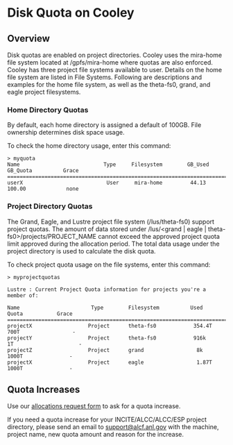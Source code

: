 # Disk Quota on Cooley
## Overview
Disk quotas are enabled on project directories. Cooley uses the mira-home file system located at /gpfs/mira-home where quotas are also enforced. Cooley has three project file systems available to user.   Details on the home file system are listed in File Systems.  Following are descriptions and examples for the home file system, as well as the theta-fs0, grand, and eagle project filesystems.

### Home Directory Quotas
By default, each home directory is assigned a default of 100GB. File ownership determines disk space usage.

To check the home directory usage, enter this command:
```
> myquota
Name                           Type     Filesystem        GB_Used       GB_Quota          Grace
===============================================================================================
userX                           User     mira-home         44.13        100.00             none
```

### Project Directory Quotas
The Grand, Eagle, and Lustre project file system (/lus/theta-fs0) support project quotas. The amount of data stored under /lus/<grand | eagle | theta-fs0>/projects/PROJECT_NAME cannot exceed the approved project quota limit approved during the allocation period. The total data usage under the project directory is used to calculate the disk quota.

To check project quota usage on the file systems, enter this command:
```
> myprojectquotas
 
Lustre : Current Project Quota information for projects you're a member of:
 
Name                       Type        Filesystem          Used             Quota           Grace
===============================================================================================
projectX                  Project      theta-fs0            354.4T           700T                 -
projectY                  Project      theta-fs0            916k              1T                     -
projectZ                  Project      grand                 8k                  1000T               -
projectX                  Project      eagle                 1.87T             1000T               -
```

## Quota Increases
Use our [allocations request form](https://accounts.alcf.anl.gov/allocationRequests) to ask for a quota increase.

If you need a quota increase for your INCITE/ALCC/ALCC/ESP project directory, please send an email to [support@alcf.anl.gov](mailto:support@alcf.anl.gov) with the machine, project name, new quota amount and reason for the increase.


